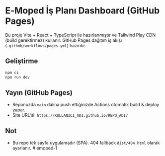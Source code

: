 # E‑Moped İş Planı Dashboard (GitHub Pages)

Bu proje Vite + React + TypeScript ile hazırlanmıştır ve Tailwind Play CDN (build gerektirmez) kullanır.
GitHub Pages dağıtım iş akışı (`.github/workflows/pages.yml`) hazırdır.

## Geliştirme
```bash
npm ci
npm run dev
```

## Yayın (GitHub Pages)
- Reponuzda `main` dalına push ettiğinizde Actions otomatik build & deploy yapar.
- Site URL'si: `https://KULLANICI_ADI.github.io/REPO_ADI/`

## Not
- Bu repo tek sayfa uygulamadır (SPA). 404 fallback `dist/404.html` olarak ayarlanır.
#   e m o p e d - 1  
 